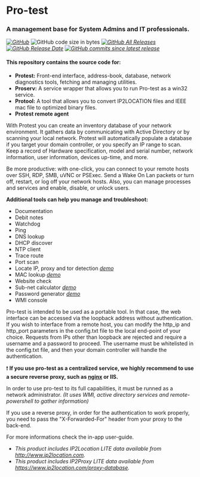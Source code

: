 # Pro-test
### A management base for System Admins and IT professionals.

*[![GitHub](https://img.shields.io/github/license/veniware/openprotest)](https://github.com/veniware/OpenProtest/blob/master/LICENSE)*
![GitHub code size in bytes](https://img.shields.io/github/languages/code-size/veniware/openprotest)
*[![GitHub All Releases](https://img.shields.io/github/downloads/veniware/openprotest/total)](https://github.com/veniware/OpenProtest/releases/latest)*
*[![GitHub Release Date](https://img.shields.io/github/release-date/veniware/openprotest)](https://github.com/veniware/OpenProtest/releases/latest)*
*[![GitHub commits since latest release](https://img.shields.io/github/commits-since/veniware/openprotest/latest)](https://github.com/veniware/OpenProtest/releases/latest)*


#### This repository contains the source code for:
  * **Protest:** Front-end interface, address-book, database, network diagnostics tools, fetching and managing utilities.
  * **Proserv:** A service wrapper that allows you to run Pro-test as a win32 service.
  * **Protool:** A tool that allows you to convert IP2LOCATION files and IEEE mac file to optimized binary files.
  * **Protest remote agent**


With Protest you can create an inventory database of your network environment. It gathers data by communicating with Active Directory or by scanning your local network. Protest will automatically populate a database if you target your domain controller, or you specify an IP range to scan. Keep a record of Hardware specification, model and serial number, network information, user information, devices up-time, and more.

Be more productive: with one-click, you can connect to your remote hosts over SSH, RDP, SMB, uVNC or PSExec. Send a Wake On Lan packets or turn off, restart, or log off your network hosts. Also, you can manage processes and services and enable, disable, or unlock users.


**Additional tools can help you manage and troubleshoot:**
  * Documentation
  * Debit notes
  * Watchdog
  * Ping
  * DNS lookup
  * DHCP discover
  * NTP client
  * Trace route
  * Port scan
  * Locate IP, proxy and tor detection  *[demo](https://veniware.github.io/#locateip)*
  * MAC lookup  *[demo](https://veniware.github.io/#maclookup)*
  * Website check
  * Sub-net calculator  *[demo](https://veniware.github.io/#netcalc)*
  * Password generator  *[demo](https://veniware.github.io/#passgen)*
  * WMI console


Pro-test is intended to be used as a portable tool. In that case, the web interface can be accessed via the loopback address without authentication. If you wish to interface from a remote host, you can modify the http_ip and http_port parameters in the config.txt file to the local end-point of your choice.
Requests from IPs other than loopback are rejected and require a username and a password to proceed. The username must be whitelisted in the config.txt file, and then your domain controller will handle the authentication.

:exclamation: **If you use pro-test as a centralized service, we highly recommend to use a secure reverse proxy, such as [nginx](http://nginx.org/en/download.html) or IIS.**

In order to use pro-test to its full capabilities, it must be runned as a network administrator. *(It uses WMI, active directory services and remote-powershell to gather information)*

If you use a reverse proxy, in order for the authentication to work properly, you need to pass the "X-Forwarded-For" header from your proxy to the back-end.

For more informations check the in-app user-guide.

* *This product includes IP2Location LITE data available from http://www.ip2location.com.*
* *This product includes IP2Proxy LITE data available from https://www.ip2location.com/proxy-database.*
